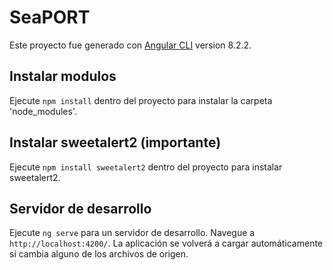 # SeaPORT

Este proyecto fue generado con [Angular CLI](https://github.com/angular/angular-cli) version 8.2.2.

## Instalar modulos

Ejecute `npm install` dentro del proyecto para instalar la carpeta 'node_modules'.

## Instalar sweetalert2 (importante)

Ejecute `npm install sweetalert2` dentro del proyecto para instalar sweetalert2.

## Servidor de desarrollo

Ejecute `ng serve` para un servidor de desarrollo. Navegue a `http://localhost:4200/`. La aplicación se volverá a cargar automáticamente si cambia alguno de los archivos de origen.
